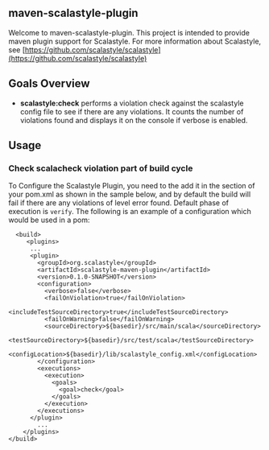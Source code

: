 ## maven-scalastyle-plugin
Welcome to maven-scalastyle-plugin.
This project is intended to provide maven plugin support for Scalastyle.
For more information about Scalastyle, see [https://github.com/scalastyle/scalastyle](https://github.com/scalastyle/scalastyle)

## Goals Overview
* **scalastyle:check** performs a violation check against the scalastyle config file to see if there are any violations. 
It counts the number of violations found and displays it on the console if verbose is enabled.

## Usage
### Check scalacheck violation part of build cycle
To Configure the Scalastyle Plugin, you need to the add it in the <build> section of your pom.xml as shown in the sample below,
and by default the build will fail if there are any violations of level error found.
Default phase of execution is `verify`. The following is an example of a configuration which would be used in a pom:
 
      <build>
         <plugins> 
          ...
		  <plugin>
			<groupId>org.scalastyle</groupId>
			<artifactId>scalastyle-maven-plugin</artifactId>
			<version>0.1.0-SNAPSHOT</version>
			<configuration>
			  <verbose>false</verbose>
			  <failOnViolation>true</failOnViolation>
			  <includeTestSourceDirectory>true</includeTestSourceDirectory>
			  <failOnWarning>false</failOnWarning>
			  <sourceDirectory>${basedir}/src/main/scala</sourceDirectory>
			  <testSourceDirectory>${basedir}/src/test/scala</testSourceDirectory>
			  <configLocation>${basedir}/lib/scalastyle_config.xml</configLocation>
			</configuration>
			<executions>
			  <execution>
				<goals>
				  <goal>check</goal>
				</goals>
			  </execution>
			</executions>
		  </plugin>
            ...
        </plugins>
    </build>
